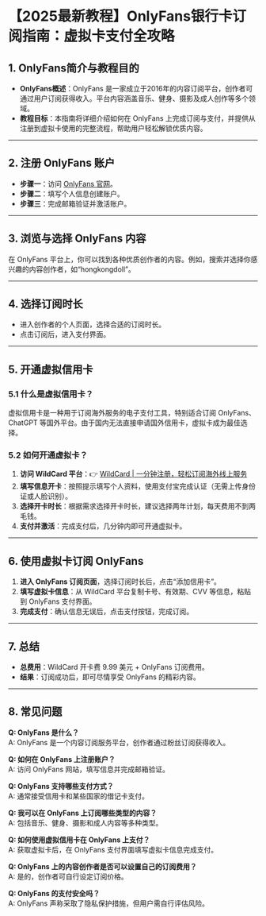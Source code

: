 # 【2025最新教程】OnlyFans银行卡订阅指南：虚拟卡支付全攻略

## 1. OnlyFans简介与教程目的

- **OnlyFans概述**：OnlyFans 是一家成立于2016年的内容订阅平台，创作者可通过用户订阅获得收入。平台内容涵盖音乐、健身、摄影及成人创作等多个领域。
- **教程目标**：本指南将详细介绍如何在 OnlyFans 上完成订阅与支付，并提供从注册到虚拟卡使用的完整流程，帮助用户轻松解锁优质内容。

---

## 2. 注册 OnlyFans 账户

- **步骤一**：访问 [OnlyFans 官网](https://onlyfans.com/)。
- **步骤二**：填写个人信息创建账户。
- **步骤三**：完成邮箱验证并激活账户。

---

## 3. 浏览与选择 OnlyFans 内容

在 OnlyFans 平台上，你可以找到各种优质创作者的内容。例如，搜索并选择你感兴趣的内容创作者，如“hongkongdoll”。

---

## 4. 选择订阅时长

- 进入创作者的个人页面，选择合适的订阅时长。
- 点击订阅后，进入支付界面。

---

## 5. 开通虚拟信用卡

### 5.1 什么是虚拟信用卡？

虚拟信用卡是一种用于订阅海外服务的电子支付工具，特别适合订阅 OnlyFans、ChatGPT 等国外平台。由于国内无法直接申请国外信用卡，虚拟卡成为最佳选择。

### 5.2 如何开通虚拟卡？

1. **访问 WildCard 平台**：👉 [WildCard | 一分钟注册，轻松订阅海外线上服务](https://bbtdd.com/WildCard)
2. **填写信息开卡**：按照提示填写个人资料，使用支付宝完成认证（无需上传身份证或人脸识别）。
3. **选择开卡时长**：根据需求选择开卡时长，建议选择两年计划，每天费用不到两毛钱。
4. **支付并激活**：完成支付后，几分钟内即可开通虚拟卡。

---

## 6. 使用虚拟卡订阅 OnlyFans

1. **进入 OnlyFans 订阅页面**，选择订阅时长后，点击“添加信用卡”。
2. **填写虚拟卡信息**：从 WildCard 平台复制卡号、有效期、CVV 等信息，粘贴到 OnlyFans 支付界面。
3. **完成支付**：确认信息无误后，点击支付按钮，完成订阅。

---

## 7. 总结

- **总费用**：WildCard 开卡费 9.99 美元 + OnlyFans 订阅费用。
- **结果**：订阅成功后，即可尽情享受 OnlyFans 的精彩内容。

---

## 8. 常见问题

**Q: OnlyFans 是什么？**  
A: OnlyFans 是一个内容订阅服务平台，创作者通过粉丝订阅获得收入。

**Q: 如何在 OnlyFans 上注册账户？**  
A: 访问 OnlyFans 网站，填写信息并完成邮箱验证。

**Q: OnlyFans 支持哪些支付方式？**  
A: 通常接受信用卡和某些国家的借记卡支付。

**Q: 我可以在 OnlyFans 上订阅哪些类型的内容？**  
A: 包括音乐、健身、摄影和成人内容等多种类型。

**Q: 如何使用虚拟信用卡在 OnlyFans 上支付？**  
A: 获取虚拟卡后，在 OnlyFans 支付界面填写虚拟卡信息完成支付。

**Q: OnlyFans 上的内容创作者是否可以设置自己的订阅费用？**  
A: 是的，创作者可自行设定订阅价格。

**Q: OnlyFans 的支付安全吗？**  
A: OnlyFans 声称采取了隐私保护措施，但用户需自行评估风险。